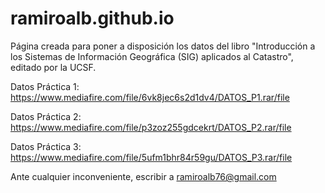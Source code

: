 # ramiroalb.github.io
Página creada para poner a disposición los datos del libro "Introducción a los Sistemas de Información Geográfica (SIG) aplicados al Catastro", editado por la UCSF.

Datos Práctica 1: <https://www.mediafire.com/file/6vk8jec6s2d1dv4/DATOS_P1.rar/file>

Datos Práctica 2: https://www.mediafire.com/file/p3zoz255gdcekrt/DATOS_P2.rar/file

Datos Práctica 3: https://www.mediafire.com/file/5ufm1bhr84r59gu/DATOS_P3.rar/file


Ante cualquier inconveniente, escribir a ramiroalb76@gmail.com
